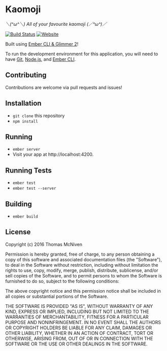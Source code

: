 # Kaomoji

*＼(^ω^＼) All of your favourite kaomoji (／^ω^)／*

[![Build Status](https://travis-ci.org/disvelop/kaomoji.svg?branch=master)](https://travis-ci.org/disvelop/kaomoji)
[![Website](https://img.shields.io/website-up-down-green-red/http/kaomoji.disvelop.net.svg?maxAge=2592000)](https://kaomoji.disvelop.net/)

Built using [Ember CLI & Glimmer 2](https://github.com/rwjblue/experimental-glimmer-app)!

To run the development environment for this application, you will need to have [Git](https://git-scm.com/), [Node.js](https://nodejs.org/en/), and [Ember CLI](https://ember-cli.com/).

## Contributing

Contributions are welcome via pull requests and issues!

## Installation

* `git clone` this repository
* `npm install`

## Running

* `ember server`
* Visit your app at http://localhost:4200.

## Running Tests

* `ember test`
* `ember test --server`

## Building

* `ember build`


## License
Copyright (c) 2016 Thomas McNiven <vevix>

Permission is hereby granted, free of charge, to any person obtaining a copy of this software and associated documentation files (the "Software"), to deal in the Software without restriction, including without limitation the rights to use, copy, modify, merge, publish, distribute, sublicense, and/or sell copies of the Software, and to permit persons to whom the Software is furnished to do so, subject to the following conditions:

The above copyright notice and this permission notice shall be included in all copies or substantial portions of the Software.

THE SOFTWARE IS PROVIDED "AS IS", WITHOUT WARRANTY OF ANY KIND, EXPRESS OR IMPLIED, INCLUDING BUT NOT LIMITED TO THE WARRANTIES OF MERCHANTABILITY, FITNESS FOR A PARTICULAR PURPOSE AND NONINFRINGEMENT. IN NO EVENT SHALL THE AUTHORS OR COPYRIGHT HOLDERS BE LIABLE FOR ANY CLAIM, DAMAGES OR OTHER LIABILITY, WHETHER IN AN ACTION OF CONTRACT, TORT OR OTHERWISE, ARISING FROM, OUT OF OR IN CONNECTION WITH THE SOFTWARE OR THE USE OR OTHER DEALINGS IN THE SOFTWARE.
